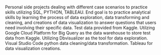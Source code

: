 Personal side projects dealing with different case scenarios to practice skills utilizing SQL, PYTHON, TABLEAU.
End goal is to practice analytical skills by learning the process of data exploration, data transforming and cleaning, and creations of data visualization to answer questions that users need involving their specific data.
Test data provided from Kaggle.
Utilzing Google Cloud Platform for Big Query as the data warehouse to store test data from Kaggle.
Utilizing Dbvisualizer as the tool for data exploration.
Visual Studio Code python data cleaning/data transformation. 
Tableau for data visualization creations.
